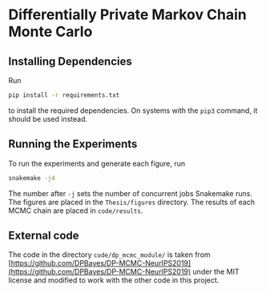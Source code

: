 # Differentially Private Markov Chain Monte Carlo

## Installing Dependencies

Run 
``` sh
pip install -r requirements.txt
```
to install the required dependencies. On systems with the `pip3` command, 
it should be used instead.

## Running the Experiments

To run the experiments and generate each figure, run
``` sh
snakemake -j4
```
The number after `-j` sets the number of concurrent jobs Snakemake runs.
The figures are placed in the `Thesis/figures` directory. The results of each
MCMC chain are placed in `code/results`.

## External code
The code in the directory `code/dp_mcmc_module/` is taken from 
[https://github.com/DPBayes/DP-MCMC-NeurIPS2019](https://github.com/DPBayes/DP-MCMC-NeurIPS2019)
under the MIT license and modified to work with the other code in this project.
